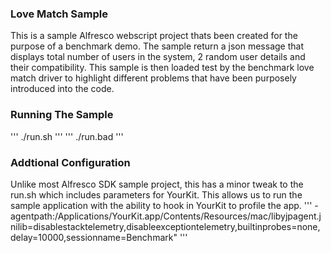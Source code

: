 ### Love Match Sample
This is a sample Alfresco webscript project thats been created for the purpose of a benchmark demo.
The sample return a json message that displays total number of users in the system, 2 random user details and their compatibility.
This sample is then loaded test by the benchmark love match driver to highlight different problems that have been purposely introduced into the code.
### Running The Sample 
'''
./run.sh
'''
'''
./run.bad
'''
### Addtional Configuration
Unlike most Alfresco SDK sample project, this has a minor tweak to the run.sh which includes parameters for YourKit.
This allows us to run the sample application with the ability to hook in YourKit to profile the app.
'''
-agentpath:/Applications/YourKit.app/Contents/Resources/mac/libyjpagent.jnilib=disablestacktelemetry,disableexceptiontelemetry,builtinprobes=none,delay=10000,sessionname=Benchmark"
'''
